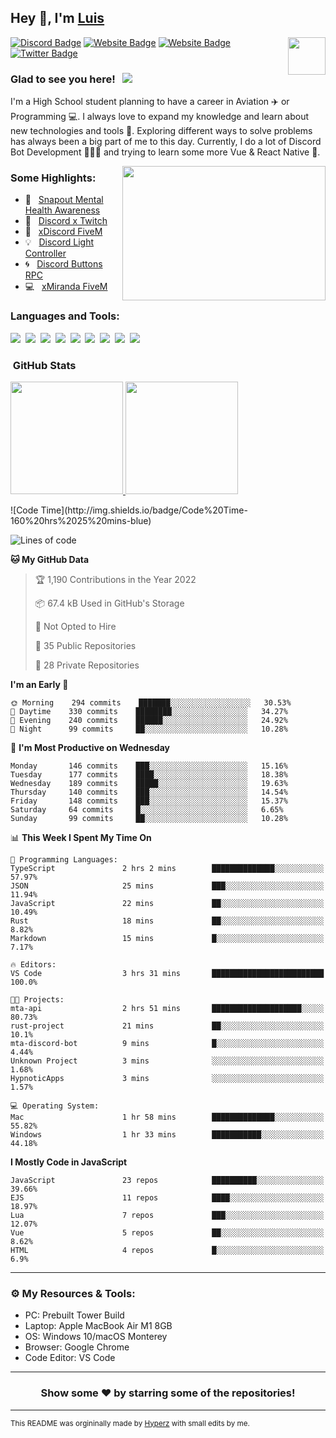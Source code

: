 ## Hey 👋, I'm [Luis](https://hypnoticsiege.net/) 

<img align="right" height="60" width="60" alt="" src="https://hypnoticsiege.net/images/uploads/logo.png" />

[![Discord Badge](https://img.shields.io/badge/-Discord-000000?style=flat-square&logo=Discord&logoColor=white)](https://hypnoticsiege.net/discord)
[![Website Badge](https://img.shields.io/badge/Snowside-000000?style=flat-square&logo=snowpack&logoColor=blue)](https://hypnoticsiege.net/snowside)
[![Website Badge](https://img.shields.io/badge/Website-000000?style=flat-square&logo=google-chrome&logoColor=white)](https://hypnoticsiege.net/)
[![Twitter Badge](https://img.shields.io/badge/-Twitter-000000?style=flat-square&logo=Twitter&logoColor=blue)](https://twitter.com/hypnoticsiege)

### Glad to see you here! &nbsp; ![](https://komarev.com/ghpvc/?username=HypnoticSiege&label=Views&color=blue&style=plastic) 

I'm a High School student planning to have a career in Aviation ✈️ or Programming 💻. I always love to expand my knowledge and learn about new technologies and tools 🔨.  Exploring different ways to solve problems has always been a big part of me to this day. Currently, I do a lot of Discord Bot Development 👨🏻‍💻 and trying to learn some more Vue & React Native 👀.

<img align="right" height="215" width="325" alt="" src="https://cdn.dribbble.com/users/416610/screenshots/4801105/coding_desk_flat_vector_ui_ux_design_illustration_motion_animation_gif2.gif" />


### Some Highlights:

- 📌 &nbsp; [Snapout Mental Health Awareness](https://snapout.nl/)
- 🚀 &nbsp; [Discord x Twitch](https://github.com/HypnoticSiege/Discord-x-Twitch)
- 🏫 &nbsp; [xDiscord FiveM](https://github.com/HypnoticSiege/xDiscord)
- 💡 &nbsp; [Discord Light Controller](https://github.com/HypnoticSiege/discord-light-controller)
- 🌀 &nbsp; [Discord Buttons RPC](https://github.com/HypnoticSiege/Discord-Buttons-RPC)
- 💻 &nbsp; [xMiranda FiveM](https://github.com/HypnoticSiege/xMiranda)

### Languages and Tools:

![](https://img.shields.io/badge/JavaScript-000000?style=for-the-badge&logo=javascript&logoColor=yellow)&nbsp;
![](https://img.shields.io/badge/Node.js-000000?style=for-the-badge&logo=node.js&logoColor=green)&nbsp;
![](https://img.shields.io/badge/HTML5-000000?style=for-the-badge&logo=html5&logoColor=orange)&nbsp;
![](https://img.shields.io/badge/CSS3-000000?style=for-the-badge&logo=css3&logoColor=blue)&nbsp;
![](https://img.shields.io/badge/Typescript-000000?style=for-the-badge&logo=typescript&logoColor=blue)&nbsp;
![](https://img.shields.io/badge/Windows-000000?style=for-the-badge&logo=windows&logoColor=blue)&nbsp;
![](https://img.shields.io/badge/Linux-000000?style=for-the-badge&logo=linux&logoColor=orange)&nbsp;
![](https://img.shields.io/badge/Discord-000000?style=for-the-badge&logo=discord&logoColor=white)&nbsp;
![](https://img.shields.io/badge/GitHub-000000?style=for-the-badge&logo=github&logoColor=white)&nbsp;

### &nbsp;GitHub Stats

<p align="left">
<a href="https://github.com/HypnoticSiege">
  <img height="180em" src="https://github-readme-stats-eight-theta.vercel.app/api?username=HypnoticSiege&show_icons=true&theme=react&include_all_commits=true&count_private=true"/>
  <img height="180em" src="https://github-readme-stats-eight-theta.vercel.app/api/top-langs/?username=HypnoticSiege&layout=compact&langs_count=8&theme=react"/>
  </a>
</p>
<!--START_SECTION:waka-->
![Code Time](http://img.shields.io/badge/Code%20Time-160%20hrs%2025%20mins-blue)

![Lines of code](https://img.shields.io/badge/From%20Hello%20World%20I%27ve%20Written-196%20Thousand%20lines%20of%20code-blue)

**🐱 My GitHub Data** 

> 🏆 1,190 Contributions in the Year 2022
 > 
> 📦 67.4 kB Used in GitHub's Storage 
 > 
> 🚫 Not Opted to Hire
 > 
> 📜 35 Public Repositories 
 > 
> 🔑 28 Private Repositories  
 > 
**I'm an Early 🐤** 

```text
🌞 Morning    294 commits    ███████░░░░░░░░░░░░░░░░░░   30.53% 
🌆 Daytime    330 commits    ████████░░░░░░░░░░░░░░░░░   34.27% 
🌃 Evening    240 commits    ██████░░░░░░░░░░░░░░░░░░░   24.92% 
🌙 Night      99 commits     ██░░░░░░░░░░░░░░░░░░░░░░░   10.28%

```
📅 **I'm Most Productive on Wednesday** 

```text
Monday       146 commits    ███░░░░░░░░░░░░░░░░░░░░░░   15.16% 
Tuesday      177 commits    ████░░░░░░░░░░░░░░░░░░░░░   18.38% 
Wednesday    189 commits    █████░░░░░░░░░░░░░░░░░░░░   19.63% 
Thursday     140 commits    ███░░░░░░░░░░░░░░░░░░░░░░   14.54% 
Friday       148 commits    ███░░░░░░░░░░░░░░░░░░░░░░   15.37% 
Saturday     64 commits     █░░░░░░░░░░░░░░░░░░░░░░░░   6.65% 
Sunday       99 commits     ██░░░░░░░░░░░░░░░░░░░░░░░   10.28%

```


📊 **This Week I Spent My Time On** 

```text
💬 Programming Languages: 
TypeScript               2 hrs 2 mins        ██████████████░░░░░░░░░░░   57.97% 
JSON                     25 mins             ███░░░░░░░░░░░░░░░░░░░░░░   11.94% 
JavaScript               22 mins             ██░░░░░░░░░░░░░░░░░░░░░░░   10.49% 
Rust                     18 mins             ██░░░░░░░░░░░░░░░░░░░░░░░   8.82% 
Markdown                 15 mins             █░░░░░░░░░░░░░░░░░░░░░░░░   7.17%

🔥 Editors: 
VS Code                  3 hrs 31 mins       █████████████████████████   100.0%

🐱‍💻 Projects: 
mta-api                  2 hrs 51 mins       ████████████████████░░░░░   80.73% 
rust-project             21 mins             ██░░░░░░░░░░░░░░░░░░░░░░░   10.1% 
mta-discord-bot          9 mins              █░░░░░░░░░░░░░░░░░░░░░░░░   4.44% 
Unknown Project          3 mins              ░░░░░░░░░░░░░░░░░░░░░░░░░   1.68% 
HypnoticApps             3 mins              ░░░░░░░░░░░░░░░░░░░░░░░░░   1.57%

💻 Operating System: 
Mac                      1 hr 58 mins        ██████████████░░░░░░░░░░░   55.82% 
Windows                  1 hr 33 mins        ███████████░░░░░░░░░░░░░░   44.18%

```

**I Mostly Code in JavaScript** 

```text
JavaScript               23 repos            ██████████░░░░░░░░░░░░░░░   39.66% 
EJS                      11 repos            ████░░░░░░░░░░░░░░░░░░░░░   18.97% 
Lua                      7 repos             ███░░░░░░░░░░░░░░░░░░░░░░   12.07% 
Vue                      5 repos             ██░░░░░░░░░░░░░░░░░░░░░░░   8.62% 
HTML                     4 repos             █░░░░░░░░░░░░░░░░░░░░░░░░   6.9%

```



<!--END_SECTION:waka-->

---

### ⚙️ My Resources & Tools:

- PC: Prebuilt Tower Build
- Laptop: Apple MacBook Air M1 8GB
- OS: Windows 10/macOS Monterey
- Browser: Google Chrome
- Code Editor: VS Code

---

<h3 align=center>Show some ❤️ by starring some of the repositories!</h3>

---
<small>This README was orgininally made by <a href="https://hyperz.net/">Hyperz</a> with small edits by me.</small>
